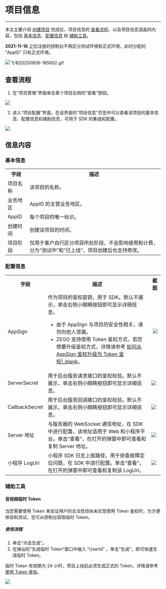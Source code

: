 # 项目信息

- - -

本文主要介绍 [创建项目](/console/create-project) 完成后，项目信息的 [查看流程](/console/guide-doc2#1)，以及项目信息涵盖的内容，包括 [基本信息](/console/guide-doc2#2_1)、[配置信息](/console/guide-doc2#2_2) 和 [辅助工具](/console/guide-doc2#2_3)。

<Warning title="注意">


**2021-11-16** 之后注册的控制台不再区分测试环境和正式环境，此时分配的 “AppID” 只有正式环境。

</Warning>

<Frame width="auto" height="auto" >
  <img src="https://media-resource.spreading.io/docuo/workspace741/896bc39e2e65b82d5670b01b7c131c30/f4d7ee5447.gif" alt="飞书20250806-185602.gif"/>
</Frame>

## 查看流程

1. 在“项目管理”界面单击某个项目右侧的“查看”按钮。
<Frame width="512" height="auto" caption=""><img src="https://doc-media.zego.im/sdk-doc/Pics/Consle/1031.png" /></Frame>

2. 进入“项目配置”界面，在该界面的“项目信息”页签中可以查看该项目的基本信息、配置信息和辅助信息，可用于 SDK 的集成和配置。
<Frame width="512" height="auto" caption=""><img src="https://doc-media.zego.im/sdk-doc/Pics/Consle/1026.png" /></Frame>

## 信息内容

### 基本信息


<table>

<tbody><tr>
<th>字段</th>
<th>描述</th>
</tr>
<tr>
<td>项目名称</td>
<td>该项目的名称。</td>
</tr>
<tr>
<td>业务地区</td>
<td>AppID 的主营业务地区。</td>
</tr>
<tr>
<td>AppID</td>
<td>每个项目的唯一标识。</td>
</tr>
<tr>
<td>创建时间</td>
<td>创建该项目的时间。</td>
</tr>
<tr>
<td>项目阶段</td>
<td>仅用于客户自行区分项目所处阶段，不会影响使用和计费，分为“测试中”和“已上线”，项目创建后也支持修改。</td>
</tr>
</tbody></table>

### 配置信息

<table>

<tbody><tr>
<th>字段</th>
<th>描述</th>
<th>截图</th>
</tr>
<tr>
<td>AppSign</td>
<td>
作为项目的鉴权密钥，用于 SDK。默认不展示，单击右侧小眼睛按钮即可显示详细信息。

<Warning title="注意">


- 由于 AppSign 与项目的安全性相关，请勿向他人泄漏。
- ZEGO 支持使用 Token 鉴权方式，若您想要升级鉴权方式，详情请参考 [如何从 AppSign 鉴权升级为 Token 鉴权|_blank](https://doc-zh.zego.im/faq/token_upgrade?product=ExpressVideo&amp;platform=ios)。

</Warning>

</td>
<td>
&nbsp;<Frame width="512" height="auto" caption=""><img src="https://doc-media.zego.im/sdk-doc/Pics/Consle/1027.png" /></Frame>
</td>
</tr>
<tr>
<td>ServerSecret</td>
<td>用于后台服务请求接口的鉴权校验。默认不展示，单击右侧小眼睛按钮即可显示详细信息。</td>
<td><Frame width="512" height="auto" caption=""><img src="https://doc-media.zego.im/sdk-doc/Pics/Consle/1028.png" /></Frame></td>
</tr>
<tr>
<td>CallbackSecret</td>
<td>用于后台服务回调接口的鉴权校验。默认不展示，单击右侧小眼睛按钮即可显示详细信息。</td>
<td><Frame width="512" height="auto" caption=""><img src="https://doc-media.zego.im/sdk-doc/Pics/Consle/1032.png" /></Frame></td>
</tr>
<tr>
<td>Server 地址</td>
<td>与服务器的 WebSocket 通信地址，在 SDK 中进行配置，该地址适用于 Web 和小程序平台。单击“查看”，在打开的弹窗中即可查看和复制 Server 地址。</td>
<td><Frame width="512" height="auto" caption=""><img src="https://doc-media.zego.im/sdk-doc/Pics/Consle/1029.png" /></Frame></td>
</tr>
<tr>
<td>小程序 LogUrl</td>
<td>小程序 SDK 日志上报路径，用于排查故障定位问题，在 SDK 中进行配置。单击“查看”，在打开的弹窗中即可查看和复制该 LogUrl。</td>
<td><Frame width="512" height="auto" caption=""><img src="https://doc-media.zego.im/sdk-doc/Pics/Consle/1030.png" /></Frame></td>
</tr>
</tbody></table>


### 辅助工具

#### 音视频临时 Token

当您需要使用 Token 来验证用户的合法性但尚未实现使用 Token 鉴权时，为方便体验和测试，您可从控制台获取临时 Token。

##### 使用流程

1. 单击“点击生成”。
2. 在弹出的“生成临时 Token”窗口中输入 “UserId” ，单击“生成”，即可快速生成临时 Token。

<Warning title="注意">


临时 Token 有效期为 24 小时，项目上线前必须生成正式的 Token，详情请参考 [使用 Token 鉴权](/real-time-video-android-java/communication/using-token-authentication)。

</Warning>



<Frame width="512" height="auto" caption=""><img src="https://doc-media.zego.im/sdk-doc/Pics/Consle/1025.png" /></Frame>
